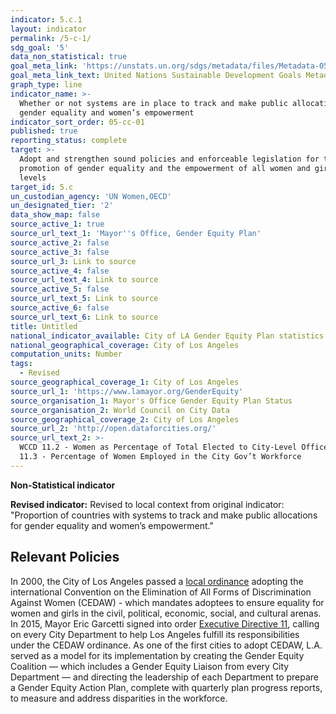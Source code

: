 ```yaml
---
indicator: 5.c.1
layout: indicator
permalink: /5-c-1/
sdg_goal: '5'
data_non_statistical: true
goal_meta_link: 'https://unstats.un.org/sdgs/metadata/files/Metadata-05-0c-01.pdf'
goal_meta_link_text: United Nations Sustainable Development Goals Metadata (pdf 634kB)
graph_type: line
indicator_name: >-
  Whether or not systems are in place to track and make public allocations for
  gender equality and women’s empowerment
indicator_sort_order: 05-cc-01
published: true
reporting_status: complete
target: >-
  Adopt and strengthen sound policies and enforceable legislation for the
  promotion of gender equality and the empowerment of all women and girls at all
  levels
target_id: 5.c
un_custodian_agency: 'UN Women,OECD'
un_designated_tier: '2'
data_show_map: false
source_active_1: true
source_url_text_1: 'Mayor''s Office, Gender Equity Plan'
source_active_2: false
source_active_3: false
source_url_3: Link to source
source_active_4: false
source_url_text_4: Link to source
source_active_5: false
source_url_text_5: Link to source
source_active_6: false
source_url_text_6: Link to source
title: Untitled
national_indicator_available: City of LA Gender Equity Plan statistics
national_geographical_coverage: City of Los Angeles
computation_units: Number
tags:
  - Revised
source_geographical_coverage_1: City of Los Angeles
source_url_1: 'https://www.lamayor.org/GenderEquity'
source_organisation_1: Mayor's Office Gender Equity Plan Status
source_organisation_2: World Council on City Data
source_geographical_coverage_2: City of Los Angeles
source_url_2: 'http://open.dataforcities.org/'
source_url_text_2: >-
  WCCD 11.2 - Women as Percentage of Total Elected to City-Level Office; and
  11.3 - Percentage of Women Employed in the City Gov’t Workforce
---
```

**Non-Statistical indicator**

**Revised indicator:**
Revised to local context from original indicator: "Proportion of countries with systems to track and make public allocations for gender equality and women’s empowerment."

## Relevant Policies

In 2000, the City of Los Angeles passed a [local ordinance](https://clkrep.lacity.org/onlinedocs/2000/00-0398-S2_ORD_175735_02-08-2004.pdf) adopting the international Convention on the Elimination of All Forms of Discrimination Against Women (CEDAW) - which mandates adoptees to ensure equality for women and girls in the civil, political, economic, social, and cultural arenas. 
In 2015, Mayor Eric Garcetti signed into order [Executive Directive 11](https://www.lamayor.org/sites/g/files/wph446/f/page/file/ED_11.pdf?1440645063), calling on every City Department to help Los Angeles fulfill its responsibilities under the CEDAW ordinance. As one of the first cities to adopt CEDAW, L.A. served as a model for its implementation by creating the Gender Equity Coalition — which includes a Gender Equity Liaison from every City Department — and directing the leadership of each Department to prepare a Gender Equity Action Plan, complete with quarterly plan progress reports, to measure and address disparities in the workforce.
